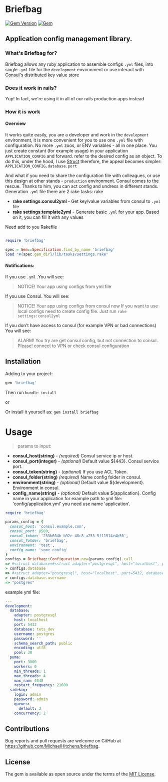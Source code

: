 # Briefbag

[![Gem Version](https://badge.fury.io/rb/briefbag.svg)](https://badge.fury.io/rb/dadatas)
[![Gem](https://img.shields.io/gem/dt/briefbag.svg)](https://rubygems.org/gems/briefbag)


## Application config management library.

### What's Briefbag for?

Briefbag allows any ruby application to assemble configs `.yml` files, into single `.yml` file for the `development` environment 
or use interact with [Consul's](http://www.consul.io/) distributed key value store

### Does it work in rails?
Yup! In fact, we're using it in all of our rails production apps instead

### How it is work
#### Overview
It works quite easily,
you are a developer and work in the `development` environment, it is more convenient for you to use one `.yml` file with configuration. 
No more `.yml` zoos, or ENV variables -  all in one place.
You just create constant (for example usage) in your application `APPLICATION_CONFIG` and forward.
refer to the desired config as an object. To do this, under the hood, I use [Struct](https://ruby-doc.org/core-2.7.5/Struct.html)
therefore, the appeal becomes simpler: `APPLICATION_CONFIG.database.port`

And what if you need to share the configuration file with colleagues, or use this design at other stands - `production` environment. 
Consul comes to the rescue. Thanks to him, you can act config and undress in different stands.
Generation `.yml` file there are 2 rake tasks: rake

- **rake settings:consul2yml** -  Get key/value variables from consul to `.yml` file
- **rake settings:template2yml** - Generate basic `.yml` for your app. Based on it, you can fill it with any values


Need add to you Rakefile
```ruby

require 'briefbag'

spec = Gem::Specification.find_by_name 'briefbag'
load "#{spec.gem_dir}/lib/tasks/settings.rake"
```

#### Notifications:
If you use `.yml` .You will see: 
> NOTICE! Your app using configs from yml file

If you use Consul. You will see: 

> NOTICE! Your app using configs from consul now
If you want to use local configs need to create config file. Just run `rake settings:consul2yml`


If you don't have access to consul (for example VPN or bad connections)
You will see:
>ALARM! You try are get consul config, but not connection to consul.
Please! connect to VPN or check consul configuration

## Installation
Adding to your project:

```ruby
gem 'briefbag'
```
Then run `bundle install`

or 

Or install it yourself as:
`gem install briefbag`

# Usage
> params to input:
- **consul_host(string)** -  *(required)* Consul service ip or host.
- **consul_port(integer)** - *(optional)* Default value ${443}. Consul service port.
- **consul_token(string)** - *(optional)* If you use ACL Token.
- **consul_folder(string)** *(required)* Name config folder in consul.
- **environment(string)** - *(optional)* Default value ${development}. Environment in consul.
- **config_name(string)** - *(optional)* Default value ${application}. Config name in your application for example path to yml file:  'config/application.yml' you need use name 'application'.

```ruby
require 'briefbag'

params_config = {
  consul_host: 'consul.example.com',
  consul_port: 8500,
  consul_token: '233b604b-b92e-48c8-a253-5f11514e4b50',
  consul_folder: 'briefbag',
  environment: 'test', 
  config_name: 'some_config' 
}
configs = Briefbag::Configuration.new(params_config).call
=> #<struct database=#<struct adapter="postgresql", host="localhost", port=5432, database="tets_dev", username="postgres", password=""... 
> configs.database
=> #<struct adapter="postgresql", host="localhost", port=5432, database="tets_dev", username="postgres", password=""... 
> configs.database.username
=> "postgres"

```
example yml file: 

```yml
---
development:
  database:
    adapter: postgresql
    host: localhost
    port: 5432
    database: tets_dev
    username: postgres
    password: ''
    schema_search_path: public
    encoding: utf8
    pool: 30
  puma:
    port: 3000
    workers: 0
    min_threads: 1
    max_threads: 4
    max_ram: 4048
    restart_frequency: 21600
  sidekiq:
    login: admin
    password: admin
    queues:
      default: 2
    concurrency: 2
```

## Contributions

Bug reports and pull requests are welcome on GitHub at https://github.com/MichaelHitchens/briefbag.

## License

The gem is available as open source under the terms of the [MIT License](https://opensource.org/licenses/MIT).
